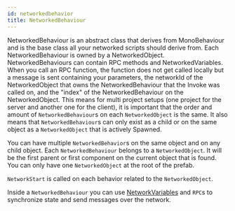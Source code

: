 ```yaml
---
id: networkedbehavior
title: NetworkedBehaviour
---
```


NetworkedBehaviour is an abstract class that derives from MonoBehaviour and is the base class all your networked scripts should derive from. Each NetworkedBehaviour is owned by a NetworkedObject. NetworkedBehaviours can contain RPC methods and NetworkedVariables. When you call an RPC function, the function does not get called locally but a message is sent containing your parameters, the networkId of the NetworkedObject that owns the NetworkedBehaviour that the Invoke was called on, and the "index" of the NetworkedBehaviour on the NetworkedObject.
This means for multi project setups (one project for the server and another one for the client), it is important that the order and amount of `NetworkedBehaviour`s on each `NetworkedObject` is the same. It also means that `NetworkedBehaviour`s can only exist as a child or on the same object as a `NetworkedObject` that is actively Spawned.

You can have multiple `NetworkedBehavior`s on the same object and on any child object. Each `NetworkedBehaviour` belongs to a `NetworkedObject`. It will be the first parent or first component on the current object that is found. You can only have one `NetworkedObject` at the root of the prefab.

`NetworkStart` is called on each behavior related to the `NetworkedObject`.

Inside a `NetworkedBehaviour` you can use [NetworkVariables](/networkedvar.md) and `RPC`s to synchronize state and send messages over the network.
